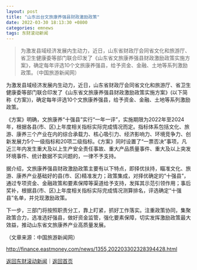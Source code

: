 ```yaml
---
layout: post
title: "山东出台文旅康养强县财政激励政策"
date: 2022-03-30 18:13:30 +0800
categories: emnews
tags: 东财滚动新闻
---
```

> 为激发县域经济发展内生动力，近日，山东省财政厅会同省文化和旅游厅、省卫生健康委等部门联合印发了《山东省文旅康养强县财政激励政策实施方案》，确定每年评选10个文旅康养强县，给予资金、金融、土地等系列激励政策。（中国旅游新闻网）

<p>为激发县域经济发展内生动力，近日，山东省财政厅会同省文化和旅游厅、省卫生健康委等部门联合印发了《山东省文旅康养强县财政激励政策实施方案》(以下简称《方案》)，确定每年评选10个文旅康养强县，给予资金、金融、土地等系列激励政策。</p>
 <p>《方案》明确，文旅康养“十强县”实行“一年一评”，实施期限为2022年至2024年，根据各县(市、区)上年度相关指标实际完成情况而定。指标体系包括文化、旅游、康养三个产业在内的综合承载力、核心吸引力、经济影响力、环境竞争力、创新发展力5个一级指标和20项二级指标。《方案》同时设置了“一票否决”事项，凡近三年内发生重大及以上生产安全责任事故、重大产品质量事件、重大及以上突发环境事件、统计数据不实问题的，一律不予支持。</p>
 <p>据介绍，文旅康养强县财政激励政策主要有以下特点，即择优扶持，瞄准文化、旅游、康养产业基础好的县(市、区)精准发力；政策集成，对择优确定的“十强县”，通过专项资金、金融政策和要素保障等渠道给予支持，发挥其示范引领作用；事后奖补，根据县(市、区)上年度相关指标实际完成情况测算排名，评选确定“十强县”名单，并兑现激励政策。</p>
 <p>下一步，三部门将按照职责分工，靠上盯紧，抓好工作落实。注重政策协同，集聚政策合力，选准选好强县，做好资金监管，强化要素保障，切实发挥激励政策最大效益，推动山东省文旅康养产业高质量发展。</p><p class="em_media">（文章来源：中国旅游新闻网）</p>

<http://finance.eastmoney.com/news/1355,202203302328394428.html>

[返回东财滚动新闻](//finews.withounder.com/emnews/)｜[返回首页](//finews.withounder.com/)